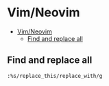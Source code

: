 # Vim/Neovim
<!--ts-->
* [Vim/Neovim](vim.md#vimneovim)
   * [Find and replace all](vim.md#find-and-replace-all)

<!-- Added by: runner, at: Fri Aug 20 08:27:06 UTC 2021 -->

<!--te-->

## Find and replace all
```vim
:%s/replace_this/replace_with/g
```
